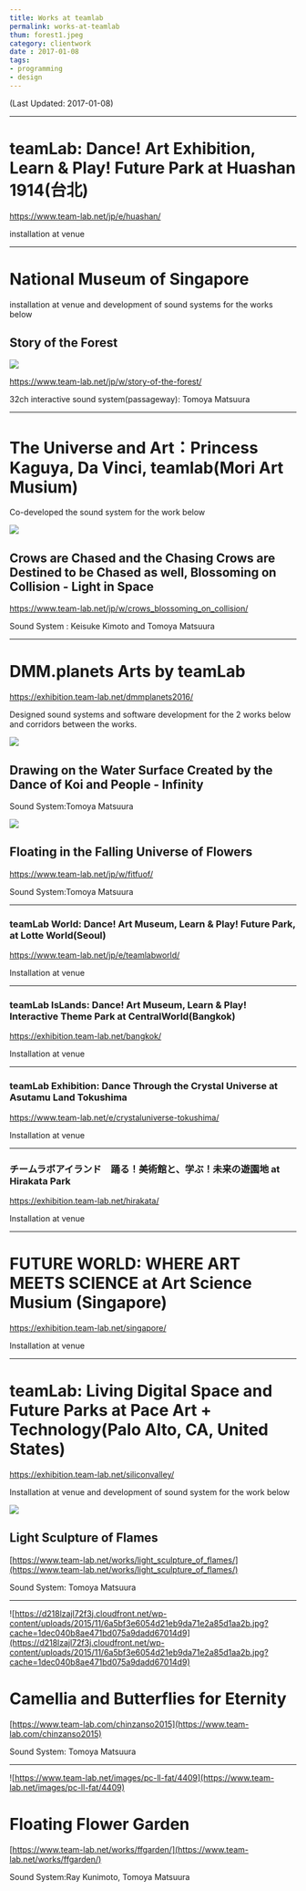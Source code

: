 ```yaml
---
title: Works at teamlab
permalink: works-at-teamlab
thum: forest1.jpeg
category: clientwork
date : 2017-01-08
tags:
- programming
- design
---
```


(Last Updated: 2017-01-08)

---

# teamLab: Dance! Art Exhibition, Learn & Play! Future Park at Huashan 1914(台北)

<https://www.team-lab.net/jp/e/huashan/>

installation at venue

---

# National Museum of Singapore

installation at venue and development of sound systems for the works below

## Story of the Forest

![](forest2.jpeg)


<https://www.team-lab.net/jp/w/story-of-the-forest/>


32ch interactive sound system(passageway): Tomoya Matsuura

---

# The Universe and Art：Princess Kaguya, Da Vinci, teamlab(Mori Art Musium)

Co-developed the sound system for the work below

![](crow_lightinspace.jpeg)


## Crows are Chased and the Chasing Crows are Destined to be Chased as well, Blossoming on Collision - Light in Space

<https://www.team-lab.net/jp/w/crows_blossoming_on_collision/>

Sound System : Keisuke Kimoto and Tomoya Matsuura

---

# DMM.planets Arts by teamLab


<https://exhibition.team-lab.net/dmmplanets2016/>

Designed sound systems and software development for the 2 works below and corridors between the works.


![](koiandpeople.jpeg)

## Drawing on the Water Surface Created by the Dance of Koi and People - Infinity

Sound System:Tomoya Matsuura

![](flower_universe.jpeg)

## Floating in the Falling Universe of Flowers

<https://www.team-lab.net/jp/w/fitfuof/>

Sound System:Tomoya Matsuura


---

### teamLab World: Dance! Art Museum, Learn & Play! Future Park,  at Lotte World(Seoul)

<https://www.team-lab.net/jp/e/teamlabworld/>

Installation at venue

---

### teamLab IsLands: Dance! Art Museum, Learn & Play! Interactive Theme Park at CentralWorld(Bangkok)

<https://exhibition.team-lab.net/bangkok/>

Installation at venue

---

### teamLab Exhibition: Dance Through the Crystal Universe at Asutamu Land Tokushima

<https://www.team-lab.net/e/crystaluniverse-tokushima/>

Installation at venue

---

### チームラボアイランド　踊る！美術館と、学ぶ！未来の遊園地 at Hirakata Park

<https://exhibition.team-lab.net/hirakata/>

Installation at venue

---

# FUTURE WORLD: WHERE ART MEETS SCIENCE at Art Science Musium (Singapore)


<https://exhibition.team-lab.net/singapore/>

Installation at venue

---

# teamLab: Living Digital Space and Future Parks at Pace Art + Technology(Palo Alto, CA, United States)

<https://exhibition.team-lab.net/siliconvalley/>

Installation at venue and development of sound system for the work below

![](light_flames.jpeg)

## Light Sculpture of Flames


[https://www.team-lab.net/works/light_sculpture_of_flames/](https://www.team-lab.net/works/light_sculpture_of_flames/)

Sound System: Tomoya Matsuura

---

![https://d218lzajl72f3j.cloudfront.net/wp-content/uploads/2015/11/6a5bf3e6054d21eb9da71e2a85d1aa2b.jpg?cache=1dec040b8ae471bd075a9dadd67014d9](https://d218lzajl72f3j.cloudfront.net/wp-content/uploads/2015/11/6a5bf3e6054d21eb9da71e2a85d1aa2b.jpg?cache=1dec040b8ae471bd075a9dadd67014d9)

# Camellia and Butterflies for Eternity

[https://www.team-lab.com/chinzanso2015](https://www.team-lab.com/chinzanso2015)

Sound System: Tomoya Matsuura

---

![https://www.team-lab.net/images/pc-ll-fat/4409](https://www.team-lab.net/images/pc-ll-fat/4409)

# Floating Flower Garden

[https://www.team-lab.net/works/ffgarden/](https://www.team-lab.net/works/ffgarden/)

Sound System:Ray Kunimoto, Tomoya Matsuura
